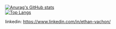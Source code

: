 [![Anurag's GitHub stats](https://github-readme-stats.vercel.app/api?username=ethanvachon&hide=contribs,prs,issues&theme=synthwave)](https://github.com/anuraghazra/github-readme-stats)  
[![Top Langs](https://github-readme-stats.vercel.app/api/top-langs/?username=ethanvachon&hide=css,html&theme=synthwave)](https://github.com/anuraghazra/github-readme-stats)

linkedin: https://www.linkedin.com/in/ethan-vachon/
